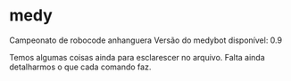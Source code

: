 # medy
Campeonato de robocode anhanguera
Versão do medybot disponível: 0.9

Temos algumas coisas ainda para esclarescer no arquivo.
Falta ainda detalharmos o que cada comando faz.
